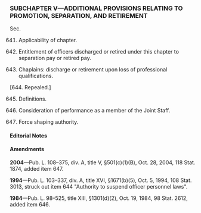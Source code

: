 ### SUBCHAPTER V—ADDITIONAL PROVISIONS RELATING TO PROMOTION, SEPARATION, AND RETIREMENT ###

Sec.

641. Applicability of chapter.

642. Entitlement of officers discharged or retired under this chapter to separation pay or retired pay.

643. Chaplains: discharge or retirement upon loss of professional qualifications.

[644. Repealed.]

645. Definitions.

646. Consideration of performance as a member of the Joint Staff.

647. Force shaping authority.

#### **Editorial Notes** ####

#### Amendments ####

**2004**—Pub. L. 108–375, div. A, title V, §501(c)(1)(B), Oct. 28, 2004, 118 Stat. 1874, added item 647.

**1994**—Pub. L. 103–337, div. A, title XVI, §1671(b)(5), Oct. 5, 1994, 108 Stat. 3013, struck out item 644 "Authority to suspend officer personnel laws".

**1984**—Pub. L. 98–525, title XIII, §1301(d)(2), Oct. 19, 1984, 98 Stat. 2612, added item 646.
